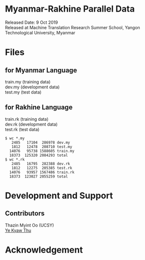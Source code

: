 # Myanmar-Rakhine Parallel Data

Released Date: 9 Oct 2019  
Released at Machine Translation Research Summer School, Yangon Technological University, Myanmar  

# Files

## for Myanmar Language
train.my (training data)  
dev.my (development data)  
test.my (test data)  

## for Rakhine Language
train.rk (training data)  
dev.rk (development data)  
test.rk (test data)  

```
$ wc *.my
   2485   17104  286978 dev.my
   1812   12478  208710 test.my
  14076   95738 1588605 train.my
  18373  125320 2084293 total
$ wc *.rk
   2485   16795  282388 dev.rk
   1812   12275  205385 test.rk
  14076   93957 1567486 train.rk
  18373  123027 2055259 total
```

# Development and Support
## Contributors
Thazin Myint Oo (UCSY)  
[Ye Kyaw Thu](https://sites.google.com/site/yekyawthunlp/)  

# Acknowledgement


